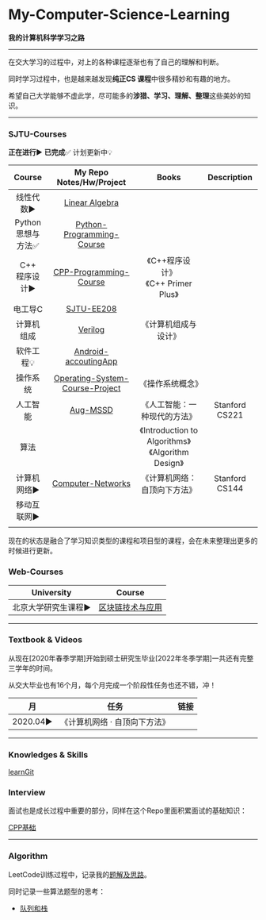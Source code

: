 # My-Computer-Science-Learning

**我的计算机科学学习之路**

---

在交大学习的过程中，对上的各种课程逐渐也有了自己的理解和判断。

同时学习过程中，也是越来越发现**纯正CS 课程**中很多精妙和有趣的地方。

希望自己大学能够不虚此学，尽可能多的**涉猎、学习、理解、整理**这些美妙的知识。

---

### SJTU-Courses

**正在进行**▶	**已完成**✅ 计划更新中💡


|        Course         |                 My Repo<br>Notes/Hw/Project                  |                         Books                          |    Description    |
| :------------------------: | :----------------------------------------------------------: | :----------------------------------------------------: | :------------: |
|       线性代数▶       | [Linear Algebra](https://github.com/david990917/Linear-Algebra) |                                                        |                |
| Python<br>思想与方法✅ | [Python-Programming-Course](https://github.com/david990917/Python-Programming-Course) |                                                        |                |
|   C++<br>程序设计▶    | [CPP-Programming-Course](https://github.com/david990917/My-Computer-Science-Learning/tree/master/Courses/CPP-Programming-Course) |         《C++程序设计》<br>《C++ Primer Plus》         |                |
|        电工导C        |   [SJTU-EE208](https://github.com/david990917/SJTU-EE208)    |                                                        |                |
|      计算机组成       |      [Verilog](https://github.com/david990917/Verilog)       |                  《计算机组成与设计》                  |                |
|       软件工程💡       | [Android-accoutingApp](https://github.com/david990917/Android-accoutingApp) |                                                        |                |
|       操作系统        | [Operating-System-Course-Project](https://github.com/david990917/Operating-System-Course-Project) |                    《操作系统概念》                    |                |
|       人工智能        |     [Aug-MSSD](https://github.com/david990917/Aug-MSSD)      |              《人工智能：一种现代的方法》              | Stanford CS221 |
|         算法          |                                                              | 《Introduction to Algorithms》<br>《Algorithm Design》 |                |
|      计算机网络▶      | [Computer-Networks](https://github.com/david990917/My-Computer-Science-Learning/tree/master/Courses/Computer-Networks) |              《计算机网络：自顶向下方法》              | Stanford CS144 |
|      移动互联网▶      |                                                              |                                                        |                |
|                       |                                                              |                                                        |                |

现在的状态是融合了学习知识类型的课程和项目型的课程，会在未来整理出更多的时候进行更新。

### Web-Courses

| University          | Course                                                       |
| ------------------- | ------------------------------------------------------------ |
| 北京大学研究生课程▶ | [区块链技术与应用](https://github.com/david990917/My-Computer-Science-Learning/tree/master/Courses/PKU-BlockChain-Technology-and-Application) |

---

### Textbook & Videos

从现在[2020年春季学期]开始到硕士研究生毕业[2022年冬季学期]一共还有完整三学年的时间。

从交大毕业也有16个月，每个月完成一个阶段性任务也还不错，冲！

| 月       | 任务                          | 链接 |
| -------- | ----------------------------- | ---- |
| 2020.04▶ | 《计算机网络 · 自顶向下方法》 |      |

---

### Knowledges & Skills

[learnGit](https://github.com/david990917/My-Computer-Science-Learning/tree/master/Knowledges%26Skills/learnGit)

### Interview

面试也是成长过程中重要的部分，同样在这个Repo里面积累面试的基础知识：

[CPP基础](https://github.com/david990917/My-Computer-Science-Learning/tree/master/Interview)

---

### Algorithm

LeetCode训练过程中，记录我的[题解及思路](https://github.com/david990917/My-LeetCode-Solutions)。

同时记录一些算法题型的思考：

- [队列和栈](https://github.com/david990917/My-Computer-Science-Learning/tree/master/Algorithm/%E9%98%9F%E5%88%97%E5%92%8C%E6%A0%88)



